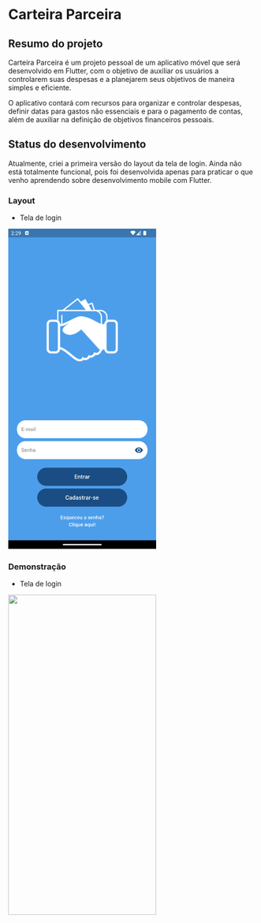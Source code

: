# Carteira Parceira

## Resumo do projeto
Carteira Parceira é um projeto pessoal de um aplicativo móvel que será desenvolvido em Flutter, com o objetivo de auxiliar os usuários a controlarem suas despesas e a planejarem seus objetivos de maneira simples e eficiente.

O aplicativo contará com recursos para organizar e controlar despesas, definir datas para gastos não essenciais e para o pagamento de contas, além de auxiliar na definição de objetivos financeiros pessoais.

## Status do desenvolvimento
Atualmente, criei a primeira versão do layout da tela de login. Ainda não está totalmente funcional, pois foi desenvolvida apenas para praticar o que venho aprendendo sobre desenvolvimento mobile com Flutter.

### Layout
- Tela de login
<img src="https://github.com/devnatanaelsantos/assets/blob/main/carteira_parceira/login1.png" width=300 height='650'>

### Demonstração
- Tela de login
<img src="https://github.com/devnatanaelsantos/assets/blob/main/carteira_parceira/login_gif.gif" width=300 height='650'>

